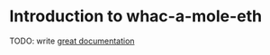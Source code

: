 # Introduction to whac-a-mole-eth

TODO: write [great documentation](http://jacobian.org/writing/what-to-write/)
